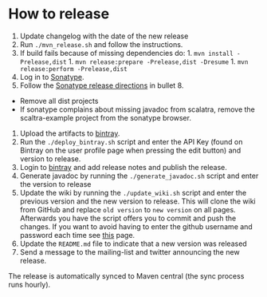 # How to release #

1. Update changelog with the date of the new release
1. Run `./mvn_release.sh` and follow the instructions.
  1. If build fails because of missing dependencies do:
    1. `mvn install -Prelease,dist`
    1. `mvn release:prepare -Prelease,dist -Dresume`
    1. `mvn release:perform -Prelease,dist`
1. Log in to [Sonatype](https://oss.sonatype.org).
1. Follow the [Sonatype release directions](https://docs.sonatype.org/display/Repository/Sonatype+OSS+Maven+Repository+Usage+Guide) in bullet 8.
  * Remove all dist projects
  * If sonatype complains about missing javadoc from scalatra, remove the scaltra-example project from the sonatype browser.
1. Upload the artifacts to [bintray](http://bintray.com).
  1. Run the `./deploy_bintray.sh` script and enter the API Key (found on Bintray on the user profile page when pressing the edit button) and version to release.
  1. Login to [bintray](http://bintray.com) and add release notes and publish the release.
1. Generate javadoc by running the `./generate_javadoc.sh` script and enter the version to release
1. Update the wiki by running the `./update_wiki.sh` script and enter the previous version and the new version to release. This will clone the wiki from GitHub and replace `old version` to `new version` on all pages. Afterwards you have the script offers you to commit and push the changes. If you want to avoid having to enter the github username and password each time see [this](https://help.github.com/articles/caching-your-github-password-in-git/) page.
1. Update the `README.md` file to indicate that a new version was released
1. Send a message to the mailing-list and twitter announcing the new release.

The release is automatically synced to Maven central (the sync process runs hourly).